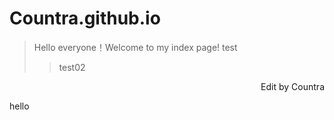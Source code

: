 # Countra.github.io

> Hello everyone！Welcome to my index page!
> test
>
> > test02

<p align=right>Edit by Countra</p>
hello
